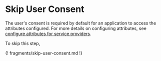 # Skip User Consent

The user's consent is required by default for an application to access the attributes configured. For more details on configuring attributes, see [configure attributes for service providers](../../guides/login/request-app-claims/). 

To skip this step, 

{! fragments/skip-user-consent.md !}